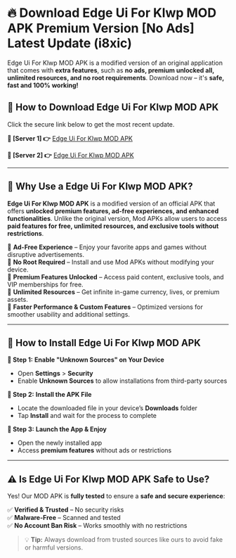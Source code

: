# 🔥 Download Edge Ui For Klwp MOD APK Premium Version [No Ads] Latest Update (i8xic)

Edge Ui For Klwp MOD APK is a modified version of an original application that comes with **extra features**, such as **no ads, premium unlocked all, unlimited resources, and no root requirements**. Download now – it's **safe, fast and 100% working!**

## **📱 How to Download Edge Ui For Klwp MOD APK**  
Click the secure link below to get the most recent update.  

 **📌 [Server 1] 👉** [Edge Ui For Klwp MOD APK](https://hapymods.com?title=Edge+Ui+For+Klwp+MOD+APK&ref=As6)

 **📌 [Server 2] 👉** [Edge Ui For Klwp MOD APK](https://hapymods.com?title=Edge+Ui+For+Klwp+MOD+APK&ref=As6)

---

## **🤖 Why Use a Edge Ui For Klwp MOD APK?**  

**Edge Ui For Klwp MOD APK** is a modified version of an official APK that offers **unlocked premium features, ad-free experiences, and enhanced functionalities**. Unlike the original version, Mod APKs allow users to access **paid features for free, unlimited resources, and exclusive tools without restrictions**.

🔽 **Ad-Free Experience** – Enjoy your favorite apps and games without disruptive advertisements.  
🔽 **No Root Required** – Install and use Mod APKs without modifying your device.  
🔽 **Premium Features Unlocked** – Access paid content, exclusive tools, and VIP memberships for free.  
🔽 **Unlimited Resources** – Get infinite in-game currency, lives, or premium assets.  
🔽 **Faster Performance & Custom Features** – Optimized versions for smoother usability and additional settings.  

---

## **🚀 How to Install Edge Ui For Klwp MOD APK**  

**🔹 Step 1:** **Enable "Unknown Sources" on Your Device**  
- Open **Settings** > **Security**  
- Enable **Unknown Sources** to allow installations from third-party sources  

**🔹 Step 2:** **Install the APK File**  
- Locate the downloaded file in your device’s **Downloads** folder  
- Tap **Install** and wait for the process to complete  

**🔹 Step 3:** **Launch the App & Enjoy**  
- Open the newly installed app  
- Access **premium features** without ads or restrictions  

---

## **⚠️ Is Edge Ui For Klwp MOD APK Safe to Use?**  

Yes! Our MOD APK is **fully tested** to ensure a **safe and secure experience**:

✅ **Verified & Trusted** – No security risks  
✅ **Malware-Free** – Scanned and tested  
✅ **No Account Ban Risk** – Works smoothly with no restrictions  

> 💡 **Tip:** Always download from trusted sources like ours to avoid fake or harmful versions.